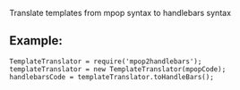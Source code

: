 Translate templates from mpop syntax to handlebars syntax

## Example:
```
TemplateTranslator = require('mpop2handlebars');
templateTranslator = new TemplateTranslator(mpopCode);
handlebarsCode = templateTranslator.toHandleBars();
```